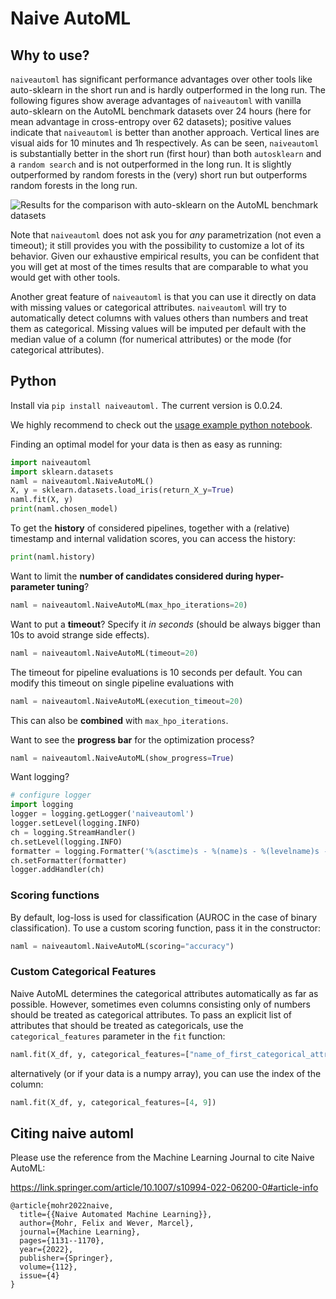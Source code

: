 # Naive AutoML

## Why to use?
`naiveautoml` has significant performance advantages over other tools like auto-sklearn in the short run and is hardly outperformed in the long run.
The following figures show average advantages of `naiveautoml` with vanilla auto-sklearn on the AutoML benchmark datasets over 24 hours (here for mean advantage in cross-entropy over 62 datasets); positive values indicate that `naiveautoml` is better than another approach.
Vertical lines are visual aids for 10 minutes and 1h respectively.
As can be seen, `naiveautoml` is substantially better in the short run (first hour) than both `autosklearn` and a `random search` and is not outperformed in the long run.
It is slightly outperformed by random forests in the (very) short run but outperforms random forests in the long run.

![Results for the comparison with auto-sklearn on the AutoML benchmark datasets](https://github.com/fmohr/naiveautoml/blob/master/publications/2022MLJ/plots/advantages.jpg)

Note that `naiveautoml` does not ask you for *any* parametrization (not even a timeout); it still provides you with the possibility to customize a lot of its behavior. Given our exhaustive empirical results, you can be confident that you will get at most of the times results that are comparable to what you would get with other tools.

Another great feature of `naiveautoml` is that you can use it directly on data with missing values or categorical attributes. `naiveautoml` will try to automatically detect columns with values others than numbers and treat them as categorical.
Missing values will be imputed per default with the median value of a column (for numerical attributes) or the mode (for categorical attributes).

## Python
Install via `pip install naiveautoml.`
The current version is 0.0.24.

We highly recommend to check out the [usage example python notebook](https://github.com/fmohr/naiveautoml/blob/master/python/usage-example.ipynb).

Finding an optimal model for your data is then as easy as running:

```python
import naiveautoml
import sklearn.datasets
naml = naiveautoml.NaiveAutoML()
X, y = sklearn.datasets.load_iris(return_X_y=True)
naml.fit(X, y)
print(naml.chosen_model)
```

To get the **history** of considered pipelines, together with a (relative) timestamp and internal validation scores, you can access the history:

```python
print(naml.history)
```

Want to limit the **number of candidates considered during hyper-parameter tuning**?

```python
naml = naiveautoml.NaiveAutoML(max_hpo_iterations=20)
```
Want to put a **timeout**? Specify it *in seconds* (should be always bigger than 10s to avoid strange side effects).

```python
naml = naiveautoml.NaiveAutoML(timeout=20)
```
The timeout for pipeline evaluations is 10 seconds per default. You can modify this timeout on single pipeline evaluations with

```python
naml = naiveautoml.NaiveAutoML(execution_timeout=20)
```

This can also be **combined** with `max_hpo_iterations`.

Want to see the **progress bar** for the optimization process?

```python
naml = naiveautoml.NaiveAutoML(show_progress=True)
```

Want logging?

```python
# configure logger
import logging
logger = logging.getLogger('naiveautoml')
logger.setLevel(logging.INFO)
ch = logging.StreamHandler()
ch.setLevel(logging.INFO)
formatter = logging.Formatter('%(asctime)s - %(name)s - %(levelname)s - %(message)s')
ch.setFormatter(formatter)
logger.addHandler(ch)
```

### Scoring functions
By default, log-loss is used for classification (AUROC in the case of binary classification). To use a custom scoring function, pass it in the constructor:

```python
naml = naiveautoml.NaiveAutoML(scoring="accuracy")
```

### Custom Categorical Features
Naive AutoML determines the categorical attributes automatically as far as possible.
However, sometimes even columns consisting only of numbers should be treated as categorical attributes.
To pass an explicit list of attributes that should be treated as categoricals, use the `categorical_features` parameter in the `fit` function:

```python
naml.fit(X_df, y, categorical_features=["name_of_first_categorical_attribute", "name_of_second_categorical_attribute"])
```
alternatively (or if your data is a numpy array), you can use the index of the column:
```python
naml.fit(X_df, y, categorical_features=[4, 9])
```

## Citing naive automl
Please use the reference from the Machine Learning Journal to cite Naive AutoML:

https://link.springer.com/article/10.1007/s10994-022-06200-0#article-info

```
@article{mohr2022naive,
  title={{Naive Automated Machine Learning}},
  author={Mohr, Felix and Wever, Marcel},
  journal={Machine Learning},
  pages={1131--1170},
  year={2022},
  publisher={Springer},
  volume={112},
  issue={4}
}

